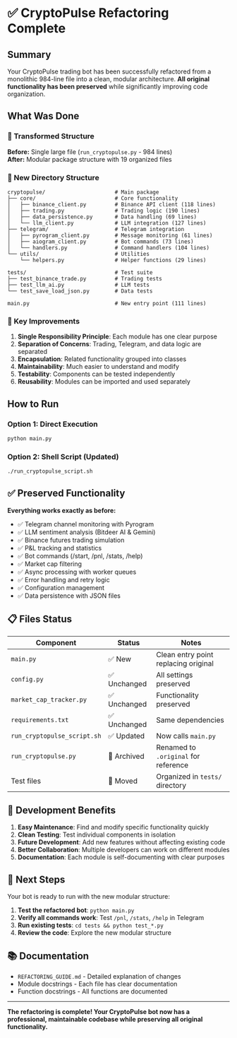 # ✅ CryptoPulse Refactoring Complete

## Summary

Your CryptoPulse trading bot has been successfully refactored from a monolithic 984-line file into a clean, modular architecture. **All original functionality has been preserved** while significantly improving code organization.

## What Was Done

### 🔄 Transformed Structure
**Before:** Single large file (`run_cryptopulse.py` - 984 lines)  
**After:** Modular package structure with 19 organized files

### 📁 New Directory Structure
```
cryptopulse/                      # Main package
├── core/                         # Core functionality
│   ├── binance_client.py         # Binance API client (118 lines)
│   ├── trading.py                # Trading logic (190 lines)
│   ├── data_persistence.py       # Data handling (69 lines)
│   └── llm_client.py             # LLM integration (127 lines)
├── telegram/                     # Telegram integration
│   ├── pyrogram_client.py        # Message monitoring (61 lines)
│   ├── aiogram_client.py         # Bot commands (73 lines)
│   └── handlers.py               # Command handlers (104 lines)
└── utils/                        # Utilities
    └── helpers.py                # Helper functions (29 lines)

tests/                            # Test suite
├── test_binance_trade.py         # Trading tests
├── test_llm_ai.py                # LLM tests
└── test_save_load_json.py        # Data tests

main.py                           # New entry point (111 lines)
```

### 🎯 Key Improvements

1. **Single Responsibility Principle**: Each module has one clear purpose
2. **Separation of Concerns**: Trading, Telegram, and data logic are separated
3. **Encapsulation**: Related functionality grouped into classes
4. **Maintainability**: Much easier to understand and modify
5. **Testability**: Components can be tested independently
6. **Reusability**: Modules can be imported and used separately

## How to Run

### Option 1: Direct Execution
```bash
python main.py
```

### Option 2: Shell Script (Updated)
```bash
./run_cryptopulse_script.sh
```

## ✅ Preserved Functionality

**Everything works exactly as before:**
- ✅ Telegram channel monitoring with Pyrogram
- ✅ LLM sentiment analysis (Bitdeer AI & Gemini)
- ✅ Binance futures trading simulation
- ✅ P&L tracking and statistics
- ✅ Bot commands (/start, /pnl, /stats, /help)
- ✅ Market cap filtering
- ✅ Async processing with worker queues  
- ✅ Error handling and retry logic
- ✅ Configuration management
- ✅ Data persistence with JSON files

## 📋 Files Status

| Component | Status | Notes |
|-----------|--------|-------|
| `main.py` | ✅ New | Clean entry point replacing original |
| `config.py` | ✅ Unchanged | All settings preserved |
| `market_cap_tracker.py` | ✅ Unchanged | Functionality preserved |
| `requirements.txt` | ✅ Unchanged | Same dependencies |
| `run_cryptopulse_script.sh` | ✅ Updated | Now calls `main.py` |
| `run_cryptopulse.py` | 🔄 Archived | Renamed to `.original` for reference |
| Test files | 📁 Moved | Organized in `tests/` directory |

## 🔧 Development Benefits

1. **Easy Maintenance**: Find and modify specific functionality quickly
2. **Clean Testing**: Test individual components in isolation
3. **Future Development**: Add new features without affecting existing code
4. **Better Collaboration**: Multiple developers can work on different modules
5. **Documentation**: Each module is self-documenting with clear purposes

## 🚀 Next Steps

Your bot is ready to run with the new modular structure:

1. **Test the refactored bot**: `python main.py`
2. **Verify all commands work**: Test `/pnl`, `/stats`, `/help` in Telegram
3. **Run existing tests**: `cd tests && python test_*.py`
4. **Review the code**: Explore the new modular structure

## 📚 Documentation

- `REFACTORING_GUIDE.md` - Detailed explanation of changes
- Module docstrings - Each file has clear documentation
- Function docstrings - All functions are documented

---

**The refactoring is complete! Your CryptoPulse bot now has a professional, maintainable codebase while preserving all original functionality.**